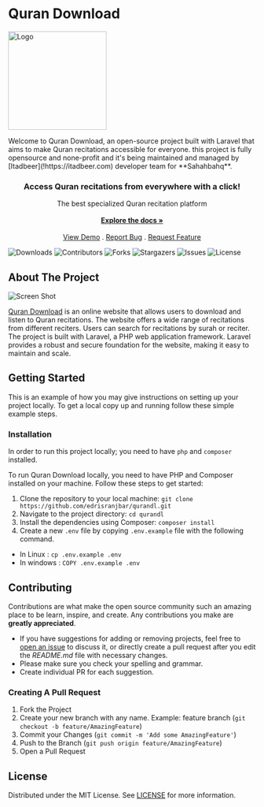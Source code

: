 # Quran Download
  <a href="https://github.com/edrisranjbar/qurandl">
    <img src="http://qurandl.com/wp-content/uploads/2023/03/qurandl.png" alt="Logo" width="200px" align="center">
  </a>
<p>
Welcome to Quran Download, an open-source project built with Laravel that aims to make Quran recitations accessible for everyone.
this project is fully opensource and none-profit and it's being maintained and managed by [Itadbeer](!https://itadbeer.com) developer team for **Sahahbahq**.
</p>
<p align="center">
  <h3 align="center">Access Quran recitations from everywhere with a click!</h3>
  <p align="center">
    The best specialized Quran recitation platform
    <br/>
    <br/>
    <a href="https://github.com/edrisranjbar/qurandl"><strong>Explore the docs »</strong></a>
    <br/>
    <br/>
    <a href="https://github.com/edrisranjbar/qurandl">View Demo</a>
    .
    <a href="https://github.com/edrisranjbar/qurandl/issues">Report Bug</a>
    .
    <a href="https://github.com/edrisranjbar/qurandl/issues">Request Feature</a>
  </p>
</p>

![Downloads](https://img.shields.io/github/downloads/edrisranjbar/qurandl/total) ![Contributors](https://img.shields.io/github/contributors/edrisranjbar/qurandl?color=dark-green) ![Forks](https://img.shields.io/github/forks/edrisranjbar/qurandl?style=social) ![Stargazers](https://img.shields.io/github/stars/edrisranjbar/qurandl?style=social) ![Issues](https://img.shields.io/github/issues/edrisranjbar/qurandl) ![License](https://img.shields.io/github/license/edrisranjbar/qurandl) 

## About The Project

![Screen Shot](images/screenshot.png)

[Quran Download](https://qurandl.com) is an online website that allows users to download and listen to Quran recitations. The website offers a wide range of recitations from different reciters. Users can search for recitations by surah or reciter.
The project is built with Laravel, a PHP web application framework. Laravel provides a robust and secure foundation for the website, making it easy to maintain and scale.

## Getting Started
This is an example of how you may give instructions on setting up your project locally.
To get a local copy up and running follow these simple example steps.

### Installation
In order to run this project locally; you need to have `php` and `composer` installed.

To run Quran Download locally, you need to have PHP and Composer installed on your machine. Follow these steps to get started:

1. Clone the repository to your local machine: `git clone https://github.com/edrisranjbar/qurandl.git`
2. Navigate to the project directory: `cd qurandl`
3. Install the dependencies using Composer: `composer install`
4. Create a new `.env` file by copying `.env.example` file with the following command.
* In Linux : `cp .env.example .env`
* In windows : `COPY .env.example .env`
   

## Contributing
Contributions are what make the open source community such an amazing place to be learn, inspire, and create. Any contributions you make are **greatly appreciated**.
* If you have suggestions for adding or removing projects, feel free to [open an issue](https://github.com/edrisranjbar/qurandl/issues/new) to discuss it, or directly create a pull request after you edit the *README.md* file with necessary changes.
* Please make sure you check your spelling and grammar.
* Create individual PR for each suggestion.

### Creating A Pull Request

1. Fork the Project
2. Create your new branch with any name. Example: feature branch (`git checkout -b feature/AmazingFeature`)
3. Commit your Changes (`git commit -m 'Add some AmazingFeature'`)
4. Push to the Branch (`git push origin feature/AmazingFeature`)
5. Open a Pull Request

## License
Distributed under the MIT License. See [LICENSE](https://github.com/edrisranjbar/qurandl/blob/main/LICENSE.md) for more information.